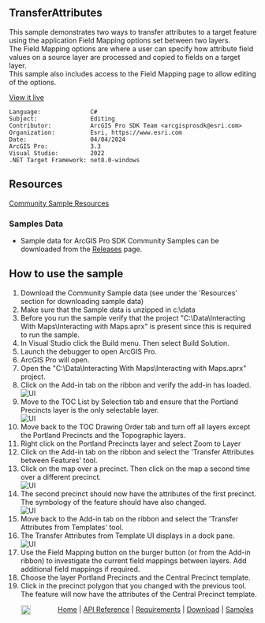 ## TransferAttributes

<!-- TODO: Write a brief abstract explaining this sample -->
This sample demonstrates two ways to transfer attributes to a target feature using the application Field Mapping options set between two layers.   
The Field Mapping options are where a user can specify how attribute field values on a source layer are processed and copied to fields on a target layer.   
This sample also includes access to the Field Mapping page to allow editing of the options.   
  


<a href="https://pro.arcgis.com/en/pro-app/sdk/" target="_blank">View it live</a>

<!-- TODO: Fill this section below with metadata about this sample-->
```
Language:              C#
Subject:               Editing
Contributor:           ArcGIS Pro SDK Team <arcgisprosdk@esri.com>
Organization:          Esri, https://www.esri.com
Date:                  04/04/2024
ArcGIS Pro:            3.3
Visual Studio:         2022
.NET Target Framework: net8.0-windows
```

## Resources

[Community Sample Resources](https://github.com/Esri/arcgis-pro-sdk-community-samples#resources)

### Samples Data

* Sample data for ArcGIS Pro SDK Community Samples can be downloaded from the [Releases](https://github.com/Esri/arcgis-pro-sdk-community-samples/releases) page.  

## How to use the sample
<!-- TODO: Explain how this sample can be used. To use images in this section, create the image file in your sample project's screenshots folder. Use relative url to link to this image using this syntax: ![My sample Image](FacePage/SampleImage.png) -->
1. Download the Community Sample data (see under the 'Resources' section for downloading sample data)
2. Make sure that the Sample data is unzipped in c:\data  
3. Before you run the sample verify that the project "C:\Data\Interacting With Maps\Interacting with Maps.aprx" is present since this is required to run the sample.  
4. In Visual Studio click the Build menu. Then select Build Solution.  
5. Launch the debugger to open ArcGIS Pro.  
6. ArcGIS Pro will open.   
7. Open the "C:\Data\Interacting With Maps\Interacting with Maps.aprx" project.  
8. Click on the Add-in tab on the ribbon and verify the add-in has loaded.   
![UI](Screenshots/Screen1.png)  
9. Move to the TOC List by Selection tab and ensure that the Portland Precincts layer is the only selectable layer.   
![UI](Screenshots/Screen2.png)  
10. Move back to the TOC Drawing Order tab and turn off all layers except the Portland Precincts and the Topographic layers.   
11. Right click on the Portland Precincts layer and select Zoom to Layer  
12. Click on the Add-in tab on the ribbon and select the 'Transfer Attributes between Features' tool.   
13. Click on the map over a precinct. Then click on the map a second time over a different precinct.   
![UI](Screenshots/Screen4.png)  
14. The second precinct should now have the attributes of the first precinct. The symbology of the feature should have also changed.   
![UI](Screenshots/Screen5.png)  
15. Move back to the Add-in tab on the ribbon and select the 'Transfer Attributes from Templates' tool.   
16. The Transfer Attributes from Template UI displays in a dock pane.    
![UI](Screenshots/Screen6.png)  
17. Use the Field Mapping button on the burger button (or from the Add-in ribbon) to investigate the current field mappings between layers. Add additional  field mappings if required.   
18. Choose the layer Portland Precincts and the Central Precinct template.  
19. Click in the precinct polygon that you changed with the previous tool.  The feature will now have the attributes of the Central Precinct template.  
  

<!-- End -->

&nbsp;&nbsp;&nbsp;&nbsp;&nbsp;&nbsp;<img src="https://esri.github.io/arcgis-pro-sdk/images/ArcGISPro.png"  alt="ArcGIS Pro SDK for Microsoft .NET Framework" height = "20" width = "20" align="top"  >
&nbsp;&nbsp;&nbsp;&nbsp;&nbsp;&nbsp;&nbsp;&nbsp;&nbsp;&nbsp;&nbsp;&nbsp;
[Home](https://github.com/Esri/arcgis-pro-sdk/wiki) | <a href="https://pro.arcgis.com/en/pro-app/latest/sdk/api-reference" target="_blank">API Reference</a> | [Requirements](https://github.com/Esri/arcgis-pro-sdk/wiki#requirements) | [Download](https://github.com/Esri/arcgis-pro-sdk/wiki#installing-arcgis-pro-sdk-for-net) | <a href="https://github.com/esri/arcgis-pro-sdk-community-samples" target="_blank">Samples</a>
